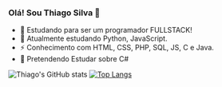 ### Olá! Sou Thiago Silva 👋

- 🔭 Estudando para ser um programador FULLSTACK!
- 🌱 Atualmente estudando Python, JavaScript.
- ⚡ Conhecimento com HTML, CSS, PHP, SQL, JS, C e Java.
- 💬 Pretendendo Estudar sobre C#


![Thiago's GitHub stats](https://github-readme-stats.vercel.app/api?username=teyzinho&show_icons=true&theme=github_dark)
[![Top Langs](https://github-readme-stats.vercel.app/api/top-langs/?username=teyzinho&layout=compact)](https://github.com/anuraghazra/github-readme-stats)
